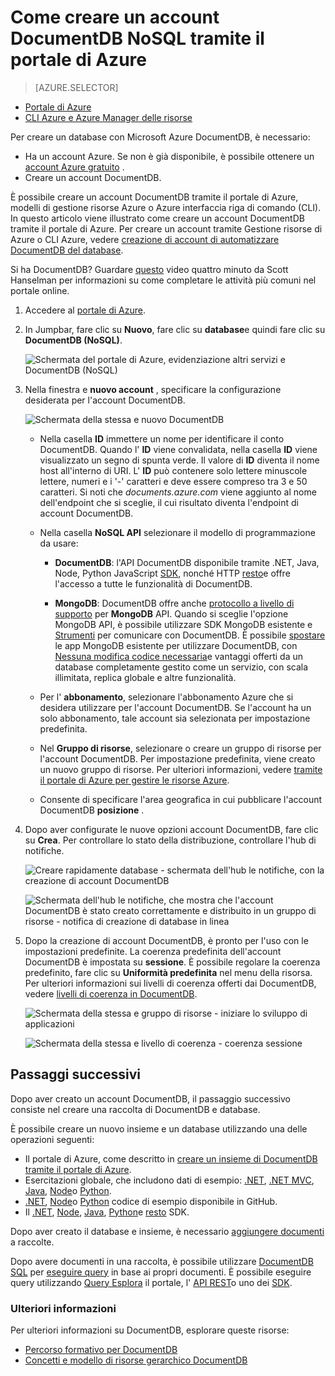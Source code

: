 <properties
    pageTitle="Come creare un account DocumentDB | Microsoft Azure"
    description="Creare un database NoSQL con Azure DocumentDB. Seguire queste istruzioni per creare un account DocumentDB e iniziare a creare il database di NoSQL rapidamente su scala globale eccezionali." 
    keywords="creare un database"
    services="documentdb"
    documentationCenter=""
    authors="mimig1"
    manager="jhubbard"
    editor="monicar"/>

<tags
    ms.service="documentdb"
    ms.workload="data-services"
    ms.tgt_pltfrm="na"
    ms.devlang="na"
    ms.topic="get-started-article"
    ms.date="10/17/2016"
    ms.author="mimig"/>

# <a name="how-to-create-a-documentdb-nosql-account-using-the-azure-portal"></a>Come creare un account DocumentDB NoSQL tramite il portale di Azure

> [AZURE.SELECTOR]
- [Portale di Azure](documentdb-create-account.md)
- [CLI Azure e Azure Manager delle risorse](documentdb-automation-resource-manager-cli.md)

Per creare un database con Microsoft Azure DocumentDB, è necessario:

- Ha un account Azure. Se non è già disponibile, è possibile ottenere un [account Azure gratuito](https://azure.microsoft.com/free) . 
- Creare un account DocumentDB.  

È possibile creare un account DocumentDB tramite il portale di Azure, modelli di gestione risorse Azure o Azure interfaccia riga di comando (CLI). In questo articolo viene illustrato come creare un account DocumentDB tramite il portale di Azure. Per creare un account tramite Gestione risorse di Azure o CLI Azure, vedere [creazione di account di automatizzare DocumentDB del database](documentdb-automation-resource-manager-cli.md).

Si ha DocumentDB? Guardare [questo](https://azure.microsoft.com/documentation/videos/create-documentdb-on-azure/) video quattro minuto da Scott Hanselman per informazioni su come completare le attività più comuni nel portale online.

1.  Accedere al [portale di Azure](https://portal.azure.com/).
2.  In Jumpbar, fare clic su **Nuovo**, fare clic su **database**e quindi fare clic su **DocumentDB (NoSQL)**. 

    ![Schermata del portale di Azure, evidenziazione altri servizi e DocumentDB (NoSQL)](./media/documentdb-create-account/create-nosql-db-databases-json-tutorial-1.png)  

3. Nella finestra e **nuovo account** , specificare la configurazione desiderata per l'account DocumentDB.

    ![Schermata della stessa e nuovo DocumentDB](./media/documentdb-create-account/create-nosql-db-databases-json-tutorial-2.png)

    - Nella casella **ID** immettere un nome per identificare il conto DocumentDB.  Quando l' **ID** viene convalidata, nella casella **ID** viene visualizzato un segno di spunta verde. Il valore di **ID** diventa il nome host all'interno di URI. L' **ID** può contenere solo lettere minuscole lettere, numeri e i '-' caratteri e deve essere compreso tra 3 e 50 caratteri. Si noti che *documents.azure.com* viene aggiunto al nome dell'endpoint che si sceglie, il cui risultato diventa l'endpoint di account DocumentDB.

    - Nella casella **NoSQL API** selezionare il modello di programmazione da usare:
        - **DocumentDB**: l'API DocumentDB disponibile tramite .NET, Java, Node, Python JavaScript [SDK](documentdb-sdk-dotnet.md), nonché HTTP [resto](https://msdn.microsoft.com/library/azure/dn781481.aspx)e offre l'accesso a tutte le funzionalità di DocumentDB. 
       
        - **MongoDB**: DocumentDB offre anche [protocollo a livello di supporto](documentdb-protocol-mongodb.md) per **MongoDB** API. Quando si sceglie l'opzione MongoDB API, è possibile utilizzare SDK MongoDB esistente e [Strumenti](documentdb-mongodb-mongochef.md) per comunicare con DocumentDB. È possibile [spostare](documentdb-import-data.md) le app MongoDB esistente per utilizzare DocumentDB, con [Nessuna modifica codice necessaria](documentdb-connect-mongodb-account.md)e vantaggi offerti da un database completamente gestito come un servizio, con scala illimitata, replica globale e altre funzionalità.

    - Per l' **abbonamento**, selezionare l'abbonamento Azure che si desidera utilizzare per l'account DocumentDB. Se l'account ha un solo abbonamento, tale account sia selezionata per impostazione predefinita.

    - Nel **Gruppo di risorse**, selezionare o creare un gruppo di risorse per l'account DocumentDB.  Per impostazione predefinita, viene creato un nuovo gruppo di risorse. Per ulteriori informazioni, vedere [tramite il portale di Azure per gestire le risorse Azure](../articles/azure-portal/resource-group-portal.md).

    - Consente di specificare l'area geografica in cui pubblicare l'account DocumentDB **posizione** . 

4.  Dopo aver configurate le nuove opzioni account DocumentDB, fare clic su **Crea**. Per controllare lo stato della distribuzione, controllare l'hub di notifiche.  

    ![Creare rapidamente database - schermata dell'hub le notifiche, con la creazione di account DocumentDB](./media/documentdb-create-account/create-nosql-db-databases-json-tutorial-4.png)  

    ![Schermata dell'hub le notifiche, che mostra che l'account DocumentDB è stato creato correttamente e distribuito in un gruppo di risorse - notifica di creazione di database in linea](./media/documentdb-create-account/create-nosql-db-databases-json-tutorial-5.png)

5.  Dopo la creazione di account DocumentDB, è pronto per l'uso con le impostazioni predefinite. La coerenza predefinita dell'account DocumentDB è impostata su **sessione**.  È possibile regolare la coerenza predefinito, fare clic su **Uniformità predefinita** nel menu della risorsa. Per ulteriori informazioni sui livelli di coerenza offerti dai DocumentDB, vedere [livelli di coerenza in DocumentDB](documentdb-consistency-levels.md).

    ![Schermata della stessa e gruppo di risorse - iniziare lo sviluppo di applicazioni](./media/documentdb-create-account/create-nosql-db-databases-json-tutorial-6.png)  

    ![Schermata della stessa e livello di coerenza - coerenza sessione](./media/documentdb-create-account/create-nosql-db-databases-json-tutorial-7.png)  

[How to: Create a DocumentDB account]: #Howto
[Next steps]: #NextSteps
[documentdb-manage]:../articles/documentdb/documentdb-manage.md


## <a name="next-steps"></a>Passaggi successivi

Dopo aver creato un account DocumentDB, il passaggio successivo consiste nel creare una raccolta di DocumentDB e database. 

È possibile creare un nuovo insieme e un database utilizzando una delle operazioni seguenti:

- Il portale di Azure, come descritto in [creare un insieme di DocumentDB tramite il portale di Azure](documentdb-create-collection.md).
- Esercitazioni globale, che includono dati di esempio: [.NET](documentdb-get-started.md), [.NET MVC](documentdb-dotnet-application.md), [Java](documentdb-java-application.md), [Node](documentdb-nodejs-application.md)o [Python](documentdb-python-application.md).
- [.NET](documentdb-dotnet-samples.md#database-examples), [Node](documentdb-nodejs-samples.md#database-examples)o [Python](documentdb-python-samples.md#database-examples) codice di esempio disponibile in GitHub.
- Il [.NET](documentdb-sdk-dotnet.md), [Node](documentdb-sdk-node.md), [Java](documentdb-sdk-java.md), [Python](documentdb-sdk-python.md)e [resto](https://msdn.microsoft.com/library/azure/mt489072.aspx) SDK.

Dopo aver creato il database e insieme, è necessario [aggiungere documenti](documentdb-view-json-document-explorer.md) a raccolte.

Dopo avere documenti in una raccolta, è possibile utilizzare [DocumentDB SQL](documentdb-sql-query.md) per [eseguire query](documentdb-sql-query.md#executing-queries) in base ai propri documenti. È possibile eseguire query utilizzando [Query Esplora](documentdb-query-collections-query-explorer.md) il portale, l' [API REST](https://msdn.microsoft.com/library/azure/dn781481.aspx)o uno dei [SDK](documentdb-sdk-dotnet.md).

### <a name="learn-more"></a>Ulteriori informazioni

Per ulteriori informazioni su DocumentDB, esplorare queste risorse:

-   [Percorso formativo per DocumentDB](https://azure.microsoft.com/documentation/learning-paths/documentdb/)
-   [Concetti e modello di risorse gerarchico DocumentDB](documentdb-resources.md)
